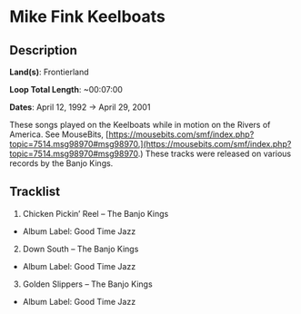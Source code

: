 # Mike Fink Keelboats

## Description

**Land(s)**: Frontierland

**Loop Total Length**: ~00:07:00

**Dates**: April 12, 1992 → April 29, 2001

These songs played on the Keelboats while in motion on the Rivers of America. See MouseBits, [https://mousebits.com/smf/index.php?topic=7514.msg98970#msg98970.](https://mousebits.com/smf/index.php?topic=7514.msg98970#msg98970.) These tracks were released on various records by the Banjo Kings.

## Tracklist

1. Chicken Pickin’ Reel – The Banjo Kings
- Album Label: Good Time Jazz

2. Down South – The Banjo Kings
- Album Label: Good Time Jazz

3. Golden Slippers – The Banjo Kings
- Album Label: Good Time Jazz
